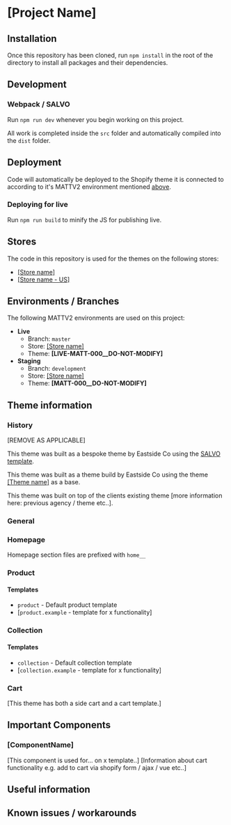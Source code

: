 # [Project Name]

## Installation
Once this repository has been cloned, run `npm install` in the root of the directory to install all packages and their dependencies.

## Development

### Webpack / SALVO
Run `npm run dev` whenever you begin working on this project.

All work is completed inside the `src` folder and automatically compiled into the `dist` folder.

## Deployment
Code will automatically be deployed to the Shopify theme it is connected to according to it's MATTV2 environment mentioned [above](#environments-branches).

### Deploying for live
Run `npm run build` to minify the JS for publishing live.

## Stores

The code in this repository is used for the themes on the following stores:

- [[Store name]]([store-url])
- [[Store name - US]]([store-url])

## Environments / Branches

The following MATTV2 environments are used on this project:

- **Live**
  - Branch: `master`
  - Store: [[Store name]]([store-url])
  - Theme: **[LIVE-MATT-000__DO-NOT-MODIFY]**
- **Staging**
  - Branch: `development`
  - Store: [[Store name]]([store-url])
  - Theme: **[MATT-000__DO-NOT-MODIFY]**

## Theme information

### History

[REMOVE AS APPLICABLE]

This theme was built as a bespoke theme by Eastside Co using the [SALVO template](https://gitlab.com/eastsideco/frontend/salvo-template).

This theme was built as a theme build by Eastside Co using the theme [[Theme name]](theme-url) as a base.

This theme was built on top of the clients existing theme [more information here: previous agency / theme etc..].

### General

### Homepage

Homepage section files are prefixed with `home__`

### Product

#### Templates
- `product` - Default product template
- [`product.example` - template for x functionality]

### Collection

#### Templates
- `collection` - Default collection template
- [`collection.example` - template for x functionality]

### Cart

[This theme has both a side cart and a cart template.]

## Important Components

### [ComponentName]

[This component is used for... on x template..] [Information about cart functionality e.g. add to cart via shopify form / ajax / vue etc..]

## Useful information

## Known issues / workarounds
